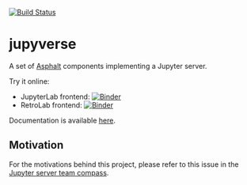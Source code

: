 [![Build Status](https://github.com/jupyter-server/jupyverse/workflows/test/badge.svg)](https://github.com/jupyter-server/jupyverse/actions)

# jupyverse

A set of [Asphalt](https://asphalt.readthedocs.io) components implementing a Jupyter server.

Try it online:
- JupyterLab frontend: [![Binder](https://mybinder.org/badge_logo.svg)](https://mybinder.org/v2/gh/jupyter-server/jupyverse/HEAD?urlpath=jupyverse-jlab)
- RetroLab frontend: [![Binder](https://mybinder.org/badge_logo.svg)](https://mybinder.org/v2/gh/jupyter-server/jupyverse/HEAD?urlpath=jupyverse-rlab)

Documentation is available [here](https://davidbrochart.github.io/jupyverse).

## Motivation

For the motivations behind this project, please refer to this issue in the
[Jupyter server team compass](https://github.com/jupyter-server/team-compass/issues/11).
